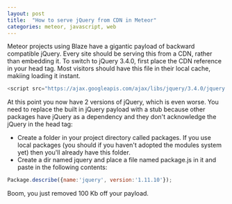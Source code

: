```yaml
---
layout: post
title:  "How to serve jQuery from CDN in Meteor"
categories: meteor, javascript, web
---
```


Meteor projects using Blaze have a gigantic payload of backward compatible jQuery. Every site should be serving this from a CDN, rather than embedding it.
To switch to jQuery 3.4.0, first place the CDN reference in your head tag. Most visitors should have this file in their local cache, makiing loading it instant.
<!--more-->

``` javascript
<script src="https://ajax.googleapis.com/ajax/libs/jquery/3.4.0/jquery.min.js"></script>
````

At this point you now have 2 versions of jQuery, which is even worse. You need to replace the built in jQuery payload with a stub because other packages have jQuery as a dependency and they don't acknowledge the jQuery in the head tag:

- Create a folder in your project directory called packages. If you use local packages (you should if you haven't adopted the modules system yet) then you'll already have this folder.
- Create a dir named jquery and place a file named package.js in it and paste in the following contents: 
``` javascript
Package.describe({name:'jquery', version:'1.11.10'});
```

Boom, you just removed 100 Kb off your payload.